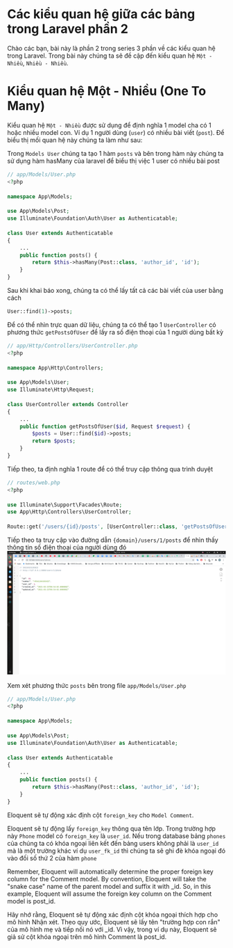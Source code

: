 # Các kiểu quan hệ giữa các bảng trong Laravel phần 2
Chào các bạn, bài này là phần 2 trong series 3 phần về các kiểu quan hệ trong Laravel. Trong bài này chúng ta sẽ đề cập đến kiểu quan hệ `Một - Nhiều`, `Nhiều - Nhiều`.

# Kiểu quan hệ Một - Nhiều (One To Many)
Kiểu quan hệ `Một - Nhiều` được sử dụng để định nghĩa 1 model cha có 1 hoặc nhiều model con. Ví dụ 1 người dùng (`user`) có nhiều bài viết (`post`). Để biểu thị mối quan hệ này chúng ta làm như sau: 

Trong `Models User` chúng ta tạo 1 hàm `posts` và bên trong hàm này chúng ta sử dụng hàm hasMany của laravel để biểu thị việc 1 user có nhiều bài post
```php
// app/Models/User.php
<?php

namespace App\Models;

use App\Models\Post;
use Illuminate\Foundation\Auth\User as Authenticatable;

class User extends Authenticatable
{
    ...
    public function posts() {
        return $this->hasMany(Post::class, 'author_id', 'id');
    }
}
```

Sau khi khai báo xong, chúng ta có thể lấy tất cả các bài viết của user bằng cách
```php
User::find(1)->posts;
```

Để có thể nhìn trực quan dữ liệu, chúng ta có thể tạo 1 `UserController` có phương thức `getPostsOfUser` để lấy ra số điện thoại của 1 người dùng bất kỳ
```php
// app/Http/Controllers/UserController.php
<?php

namespace App\Http\Controllers;

use App\Models\User;
use Illuminate\Http\Request;

class UserController extends Controller
{
    ...
    public function getPostsOfUser($id, Request $request) {
        $posts = User::find($id)->posts;
        return $posts;
    }
}
```

Tiếp theo, ta định nghĩa 1 route để có thể truy cập thông qua trình duyệt
```php
// routes/web.php
<?php

use Illuminate\Support\Facades\Route;
use App\Http\Controllers\UserController;

Route::get('/users/{id}/posts', [UserController::class, 'getPostsOfUser']);
```

Tiếp theo ta truy cập vào đường dẫn `{domain}/users/1/posts` để nhìn thấy thông tin số điện thoại của người dùng đó
![image](./images_tutorial/get-phone-of-user.png)

Xem xét phương thức `posts` bên trong file `app/Models/User.php`
```php
// app/Models/User.php
<?php

namespace App\Models;

use App\Models\Post;
use Illuminate\Foundation\Auth\User as Authenticatable;

class User extends Authenticatable
{
    ...
    public function posts() {
        return $this->hasMany(Post::class, 'author_id', 'id');
    }
}
```

Eloquent sẽ tự động xác định cột `foreign_key` cho `Model Comment`. 

Eloquent sẽ tự động lấy `foreign_key` thông qua tên lớp. Trong trường hợp này `Phone` model có `foreign_key` là `user_id`. Nếu trong database bảng `phones` của chúng ta có khóa ngoại liên kết đến bảng users không phải là `user_id` mà là một trường khác ví dụ `user_fk_id` thì chúng ta sẽ ghi đè khóa ngoại đó vào đối số thứ 2 của hàm `phone`

Remember, Eloquent will automatically determine the proper foreign key column for the Comment model. By convention, Eloquent will take the "snake case" name of the parent model and suffix it with _id. So, in this example, Eloquent will assume the foreign key column on the Comment model is post_id.

Hãy nhớ rằng, Eloquent sẽ tự động xác định cột khóa ngoại thích hợp cho mô hình Nhận xét. Theo quy ước, Eloquent sẽ lấy tên "trường hợp con rắn" của mô hình mẹ và tiếp nối nó với _id. Vì vậy, trong ví dụ này, Eloquent sẽ giả sử cột khóa ngoại trên mô hình Comment là post_id.
